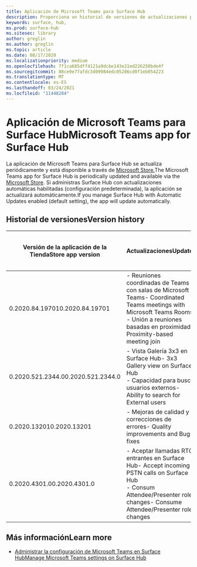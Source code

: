 ```yaml
---
title: Aplicación de Microsoft Teams para Surface Hub
description: Proporciona un historial de versiones de actualizaciones para la aplicación microsoft Teams para Surface Hub
keywords: surface, hub,
ms.prod: surface-hub
ms.sitesec: library
author: greglin
ms.author: greglin
ms.topic: article
ms.date: 08/17/2020
ms.localizationpriority: medium
ms.openlocfilehash: 7f1ca685dff4121a9dcbe143e21ed226258bde4f
ms.sourcegitcommit: 88ce9e77afdc3d09984edc05286cd0f1eb054223
ms.translationtype: MT
ms.contentlocale: es-ES
ms.lasthandoff: 03/24/2021
ms.locfileid: "11448284"
---
```

# <a name="microsoft-teams-app-for-surface-hub"></a><span data-ttu-id="e050c-104">Aplicación de Microsoft Teams para Surface Hub</span><span class="sxs-lookup"><span data-stu-id="e050c-104">Microsoft Teams app for Surface Hub</span></span> 

<span data-ttu-id="e050c-105">La aplicación de Microsoft Teams para Surface Hub se actualiza periódicamente y está disponible a través de [Microsoft Store.](https://www.microsoft.com/store/apps/windows)</span><span class="sxs-lookup"><span data-stu-id="e050c-105">The Microsoft Teams app for Surface Hub is periodically updated and available via the [Microsoft Store](https://www.microsoft.com/store/apps/windows).</span></span> <span data-ttu-id="e050c-106">Si administras Surface Hub con actualizaciones automáticas habilitadas (configuración predeterminada), la aplicación se actualizará automáticamente.</span><span class="sxs-lookup"><span data-stu-id="e050c-106">If you manage Surface Hub with Automatic Updates enabled (default setting), the app will update automatically.</span></span>
 

## <a name="version-history"></a><span data-ttu-id="e050c-107">Historial de versiones</span><span class="sxs-lookup"><span data-stu-id="e050c-107">Version history</span></span>
| <span data-ttu-id="e050c-108">Versión de la aplicación de la Tienda</span><span class="sxs-lookup"><span data-stu-id="e050c-108">Store app version</span></span> | <span data-ttu-id="e050c-109">Actualizaciones</span><span class="sxs-lookup"><span data-stu-id="e050c-109">Updates</span></span>                                                                                         | <span data-ttu-id="e050c-110">Publicado en Microsoft Store</span><span class="sxs-lookup"><span data-stu-id="e050c-110">Published to Microsoft Store</span></span> |
| --------------------- | --------------------------------------------------------------------------------------------------- | -------------------------------- |
| <span data-ttu-id="e050c-111">0.2020.84.19701</span><span class="sxs-lookup"><span data-stu-id="e050c-111">0.2020.84.19701</span></span>       | <span data-ttu-id="e050c-112">- Reuniones coordinadas de Teams con salas de Microsoft Teams</span><span class="sxs-lookup"><span data-stu-id="e050c-112">- Coordinated Teams meetings with Microsoft Teams Rooms</span></span> <br> <span data-ttu-id="e050c-113">- Unión a reuniones basadas en proximidad</span><span class="sxs-lookup"><span data-stu-id="e050c-113">- Proximity-based meeting join</span></span>                            | <span data-ttu-id="e050c-114">12 de agosto de 2020</span><span class="sxs-lookup"><span data-stu-id="e050c-114">August 12, 2020</span></span><br>            |
| <span data-ttu-id="e050c-115">0.2020.521.2344.0</span><span class="sxs-lookup"><span data-stu-id="e050c-115">0.2020.521.2344.0</span></span>     | <span data-ttu-id="e050c-116">- Vista Galería 3x3 en Surface Hub</span><span class="sxs-lookup"><span data-stu-id="e050c-116">- 3x3 Gallery view on Surface Hub</span></span><br><span data-ttu-id="e050c-117">- Capacidad para buscar usuarios externos</span><span class="sxs-lookup"><span data-stu-id="e050c-117">- Ability to search for External users</span></span>                         | <span data-ttu-id="e050c-118">10 de junio de 2020</span><span class="sxs-lookup"><span data-stu-id="e050c-118">June 10, 2020</span></span><br>            |
| <span data-ttu-id="e050c-119">0.2020.13201</span><span class="sxs-lookup"><span data-stu-id="e050c-119">0.2020.13201</span></span>          | <span data-ttu-id="e050c-120">- Mejoras de calidad y correcciones de errores</span><span class="sxs-lookup"><span data-stu-id="e050c-120">- Quality improvements and Bug fixes</span></span>                                                                | <span data-ttu-id="e050c-121">1 de junio de 2020</span><span class="sxs-lookup"><span data-stu-id="e050c-121">June 1, 2020</span></span><br>          |
| <span data-ttu-id="e050c-122">0.2020.4301.0</span><span class="sxs-lookup"><span data-stu-id="e050c-122">0.2020.4301.0</span></span>         | <span data-ttu-id="e050c-123">- Aceptar llamadas RTC entrantes en Surface Hub</span><span class="sxs-lookup"><span data-stu-id="e050c-123">- Accept incoming PSTN calls on Surface Hub</span></span><br><span data-ttu-id="e050c-124">- Consum Attendee/Presenter role changes</span><span class="sxs-lookup"><span data-stu-id="e050c-124">- Consume Attendee/Presenter role changes</span></span>            | <span data-ttu-id="e050c-125">21 de mayo de 2020</span><span class="sxs-lookup"><span data-stu-id="e050c-125">May 21, 2020</span></span>                     |

## <a name="learn-more"></a><span data-ttu-id="e050c-126">Más información</span><span class="sxs-lookup"><span data-stu-id="e050c-126">Learn more</span></span>

- [<span data-ttu-id="e050c-127">Administrar la configuración de Microsoft Teams en Surface Hub</span><span class="sxs-lookup"><span data-stu-id="e050c-127">Manage Microsoft Teams settings on Surface Hub</span></span>](https://docs.microsoft.com/microsoftteams/rooms/surface-hub-manage-config)